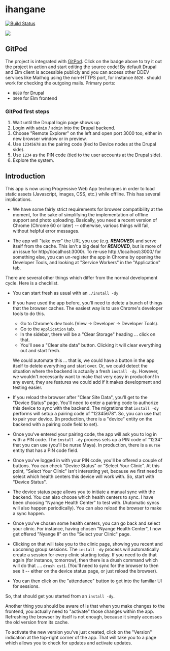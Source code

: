 # ihangane

[![Build Status](https://travis-ci.com/Gizra/ihangane.svg?token=p2M1EeCrd3dY32WxWj3X&branch=master)](https://travis-ci.com/Gizra/ihangane)

<a href="https://gitpod.io/#https://github.com/Gizra/ihangane"><img src="https://gitpod.io/button/open-in-gitpod.svg"/></a>

## GitPod

The project is integrated with [GitPod](https://www.gitpod.io/docs/).
Click on the badge above to try it out the project in action and start editing
the source code! By default Drupal and Elm client is accessible publicly and you
can access other DDEV services like Mailhog using the non-HTTPS port, for instance
`8026-` should work for checking the outgoing mails.
Primary ports:
 - `8888` for Drupal
 - `3000` for Elm frontend

### GitPod first steps
1. Wait until the Drupal login page shows up
1. Login with `admin` / `admin` into the Drupal backend.
1. Choose "Remote Explorer" on the left and open port 3000 too, either in new browser window or in preview.
1. Use `12345678` as the pairing code (tied to Device nodes at the Drupal side).
1. Use `1234` as the PIN code (tied to the user accounts at the Drupal side).
1. Explore the system.

## Introduction

This app is now using Progressive Web App techniques in order to load static
assets (Javascript, images, CSS, etc.) while offline. This has several
implications.

- We have some fairly strict requirements for browser compatibility at the
  moment, for the sake of simplifying the implementation of offline support and
  photo uploading. Basically, you need a recent version of Chrome (Chrome 60 or
  later) -- otherwise, various things will fail, without helpful error messages.

- The app will "take over" the URL you use (e.g. ***REMOVED***)
  and serve itself from the cache. This isn't a big deal for
  ***REMOVED***, but is more of an issue for
  http://localhost:3000/. To re-use http://localhost:3000/ for something else,
  you can un-register the app in Chrome by opening the Developer Tools, and
  looking at "Service Workers" in the "Application" tab.

There are several other things which differ from the normal development cycle.
Here is a checklist.

- You can start fresh as usual with an `./install -dy`

- If you have used the app before, you'll need to delete a bunch of things that
  the browser caches. The easiest way is to use Chrome's developer tools to do
  this.
  
  - Go to Chrome's dev tools (View -> Developer -> Developer Tools).
  - Go to the `Application` tab.
  - In the sidebar, there will be a "Clear Storage" heading ... click on that.
  - You'll see a "Clear site data" button. Clicking it will clear everything
    out and start fresh.

  We could automate this ... that is, we could have a button in the app itself
  to delete everything and start over. Or, we could detect the situation where
  the backend is actually a fresh `install -dy`. However, we wouldn't
  necessarily want to make that very easy in production! In any event, they are
  features we could add if it makes development and testing easier.

- If you reload the browser after "Clear Site Data", you'll get to the "Device
  Status" page. You'll need to enter a pairing code to authorize this device to
  sync with the backend. The migrations that `install -dy` performs will setup
  a pairing code of "12345678". So, you can use that to pair your device.  (In
  production, there is a "device" entity on the backend with a pairing code
  field to set).

- Once you've entered your pairing code, the app will ask you to log in with a
  PIN code. The `install -dy` process sets up a PIN code of "1234" that you can
  use (you'll be nurse Maya). In production, there is a `nurse` entity that has
  a PIN code field.

- Once you've logged in with your PIN code, you'll be offered a couple of
  buttons.  You can check "Device Status" or "Select Your Clinic". At this
  point, "Select Your Clinic" isn't interesting yet, because we first need to
  select which health centers this device will work with. So, start with
  "Device Status".

- The device status page allows you to initiate a manual sync with the backend.
  You can also choose which health centers to sync. I have been choosing
  "Nyange Health Center" to test with. (Automatic syncs will also happen
  periodically).  You can also reload the browser to make a sync happen.

- Once you've chosen some health centers, you can go back and select your
  clinic.  For instance, having chosen "Nyange Health Center", I now get
  offered "Nyange II" on the "Select your Clinic" page.

- Clicking on that will take you to the clinic page, showing you recent and
  upcoming group sessions. The `install -dy` process will automatically create
  a session for every clinic starting today. If you need to do that again (for
  instance, tomorrow), then there is a drush command which will do that ....
  `drush cst`). (You'll need to sync for the browser to then see it -- either
  on the device status page, or just reload the browser).

- You can then click on the "attendance" button to get into the familiar UI for
  sessions.

So, that should get you started from an `install -dy`.

Another thing you should be aware of is that when you make changes to the
frontend, you actually need to "activate" those changes within the app.
Refreshing the browser by itself is not enough, because it simply accesses
the old version from its cache.

To activate the new version you've just created, click on the "Version"
indication at the top-right corner of the app. That will take you to a page
which allows you to check for updates and activate updates.
